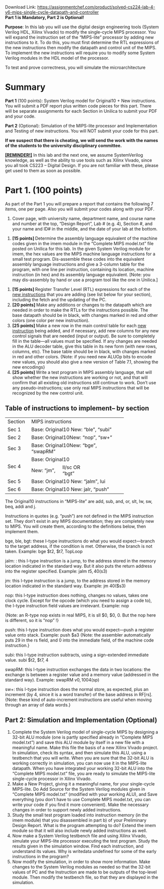 Download Link: https://assignmentchef.com/product/solved-cs224-lab-4-v6-mips-single-cycle-datapath-and-controller
<br>
<strong>Part 1 is Mandatory, Part 2 is Optional!</strong>




<strong>Purpose</strong>: In this lab you will use the digital design engineering tools (System Verilog HDL, Xilinx Vivado) to modify the single-cycle MIPS processor.  You will expand the instruction set of the “MIPS-lite” processor by adding new instructions to it. To do this, you must first determine the RTL expressions of the new instructions then modify the datapath and control unit of the MIPS.  To implement the new instructions will require you to modify some System Verilog modules in the HDL model of the processor.

To test and prove correctness, you will simulate the microarchitecture




<h1>Summary</h1>

<strong>Part 1</strong> (100 points): System Verilog model for Original10 + New instructions. You will submit a PDF report plus written code pieces for this part. There will be separate assignments for each Section in Unilica to submit your PDF and your code.

<strong>Part 2</strong> (Optional): Simulation of the MIPS-lite processor and Implementation and Testing of new instructions. You will NOT submit your code for this part.




<strong>If we suspect that there is cheating, we will send the work with the names of the students to the university disciplinary committee. </strong>




<strong><u>[REMINDER!]</u></strong> In this lab and the next one, we assume SystemVerilog knowledge, as well as the ability to use tools such as Xilinx Vivado, since you all took CS223 – Digital Design. If you are not familiar with these, please get used to them as soon as possible.







<h1>Part 1. (100 points)</h1>




As part of the Part 1 you will prepare a report that contains the following 7 items, one per page. Also you will submit your codes along with your PDF.




<ol>

 <li>Cover page, with university name, department name, and course name and number at the top, “Design Report”, Lab # (e.g. 4), Section #, and your name and ID# in the middle, and the date of your lab at the bottom.</li>

</ol>




<ol>

 <li><strong>[15 points] </strong>Determine the assembly language equivalent of the machine codes given in the imem module in the “Complete MIPS model.txt” file posted on Unilica for this lab. In the given System Verilog module for imem, the hex values are the MIPS machine language instructions for a small test program. Dis-assemble these codes into the equivalent assembly language instructions and give a 3-column table for the program, with one line per instruction, containing its location, machine instruction (in hex) and its assembly language equivalent. [Note: you may dis-assembly by hand or use a program tool like the one in Unilica.]</li>

</ol>




<ol>

 <li><strong>[15 points] </strong>Register Transfer Level (RTL) expressions for each of the <u>new instructions</u> that you are adding (see list below for your section), including the fetch and the updating of the PC.</li>

 <li><strong>[20 points] </strong>Make any additions or changes to the datapath which are needed in order to make the RTLs for the instructions possible. The base datapath should be in black, with changes marked in red and other colors (one color per new instruction).</li>

 <li><strong>[25 points] </strong>Make a new row in the main control table for each <u>new instruction</u> being added, and if necessary, add new columns for any new control signals that are needed (input or output). Be sure to completely fill in the table—all values must be specified. If any changes are needed in the ALU decoder table, give this table in its new form (with new rows, columns, etc). The base table should be in black, with changes marked in red and other colors.  {Note: if you need new ALUOp bits to encode new values, you should also give a new version of Table 7.1, showing the new encodings}</li>

 <li><strong>[25 points] </strong>Write a test program in MIPS assembly language, that will show whether the new instructions are working or not, and that will confirm that all existing old instructions still continue to work. Don’t use any pseudo-instructions; use only real MIPS instructions that will be recognized by the new control unit.</li>

</ol>




<h2>Table of instructions to implement– by section</h2>

<table width="325">

 <tbody>

  <tr>

   <td width="62">Section</td>

   <td colspan="3" width="263">MIPS instructions</td>

  </tr>

  <tr>

   <td width="62">Sec 1</td>

   <td colspan="3" width="263">Base: Original10 New: “ble”, “subi”</td>

  </tr>

  <tr>

   <td width="62">Sec 2</td>

   <td colspan="3" width="263">Base: Original10New: “nop”, “sw+”</td>

  </tr>

  <tr>

   <td width="62">Sec 3</td>

   <td colspan="3" width="263">Base: Original10New: “bge”, “swapRM”</td>

  </tr>

  <tr>

   <td rowspan="2" width="62">Sec 4</td>

   <td colspan="3" width="263">Base: Original10</td>

  </tr>

  <tr>

   <td width="86">New: “jm”,</td>

   <td width="88">ll/sc OR “bgt”</td>

   <td width="89"></td>

  </tr>

  <tr>

   <td width="62">Sec 5</td>

   <td colspan="3" width="263">Base: Original10 New: “jalm”, lui</td>

  </tr>

  <tr>

   <td width="62">Sec 6</td>

   <td colspan="3" width="263">Base: Original10 New: jalr, “push”</td>

  </tr>

 </tbody>

</table>




The Original10 instructions in “MIPS-lite” are add, sub, and, or, slt, lw, sw, beq, addi and j.




Instructions in quotes (e.g. ”push”) are not defined in the MIPS instruction set. They don’t exist in any MIPS documentation; they are completely new to MIPS.  You will create them, according to the definitions below, then implement them.




bge, ble, bgt: these I-type instructions do what you would expect—branch to the target address, if the condition is met. Otherwise, the branch is not taken. Example: bge $t2, $t7, TopLoop




jalm: : this I-type instruction is a jump, to the address stored in the memory location indicated in the standard way.  But it also puts the return address into the register specified.  Example: jalm $t5, 40($s3)




jm: this I-type instruction is a jump, to the address stored in the memory location indicated in the standard way. Example: jm 40($s3)




nop: this I-type instruction does nothing, changes no values, takes one clock cycle. Except for the opcode (which you need to assign a code to), the I-type instruction field values are irrelevant. Example: nop

{Note: an R-type nop exists in real MIPS, it is sll $0, $0, 0.  But the nop here is different, so it is “nop” !}




push: this I-type instruction does what you would expect—push a register value onto stack. Example: push $a3 {Note: the assembler automatically puts 29 in the rs field, and 0 into the immediate field, of the machine code instruction.}




subi: this I-type instruction subtracts, using a sign-extended immediate value. subi $t2, $t7, 4




swapRM: this I-type instruction exchanges the data in two locations: the exchange is between a register value and a memory value (addressed in the standard way).  Example:  swapRM $v0, 1004($sp)




sw+: this I-type instruction does the normal store, as expected, plus an increment (by 4, since it is a word transfer) of the base address in RF[rs]. {Note: these kind of auto-increment instructions are useful when moving through an array of data words.}

<strong> </strong>

<h2>Part 2:  Simulation and Implementation (Optional)</h2>

<ol>

 <li>Complete the System Verilog model of single-cycle MIPS by designing a 32-bit ALU module (one is partly specified already in “Complete MIPS model.txt”) and save this ALU module by itself in a new file with a meaningful name. Make this file the basis of a new Xilinx Vivado project. In simulation, check its syntax, and then simulate this ALU, using a testbench that you will write.  When you are sure that the 32-bit ALU is working correctly in simulation, you can now use it in the MIPS-lite datapath.  When you have integrated your working 32-bit ALU into the “Complete MIPS model.txt” file, you are ready to simulate the MIPS-lite single-cycle processor in Xilinx Vivado.</li>

 <li>Make a New Project, giving it a meaningful name, for your single-cycle MIPS-lite. Do Add Source for the System Verilog modules given in “Complete MIPS model.txt” (modified with your working ALU), and Save everything (you don’t have to use Complete MIPS model.txt, you can write your code if you find it more convenient). Make the necessary changes in order to support newly added instructions.</li>

 <li>Study the small test program loaded into instruction memory (in the imem module) that you disassembled in part b) of your Preliminary Design Report. What is the program attempting to do? Extend the imem module so that it will also include newly added instructions as well.</li>

 <li>Now make a System Verilog testbench file and using Xilinx Vivado, simulate your MIPS-lite processor executing the test program. Study the results given in the simulation window. Find each instruction, and understand its values. Why is writedata undefined for some of the early instructions in the program?</li>

 <li>Now modify the simulation, in order to show more information. Make changes to the System Verilog modules as needed so that the 32-bit values of PC and the Instruction are made to be outputs of the top-level module. Then modify the testbench file, so that they are displayed in the simulation.</li>

</ol>

<strong> </strong>


